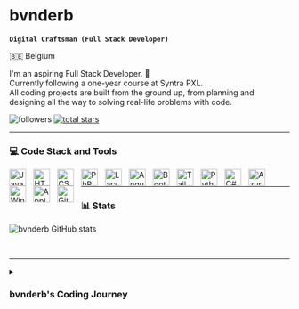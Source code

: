 # bvnderb

**`Digital Craftsman (Full Stack Developer)`**

🇧🇪 Belgium

I'm an aspiring Full Stack Developer. 🚀 <br>
Currently following a one-year course at Syntra PXL. <br>
All coding projects are built from the ground up, from planning and designing all the way to solving real-life problems with code. 

<p align="left">
<img alt="followers" title="Follow me on Github" src="https://custom-icon-badges.demolab.com/github/followers/bvnderb?color=236ad3&labelColor=1155ba&style=for-the-badge&logo=person-add&label=Follow&logoColor=white"/></a>
<a href="https://github.com/bvnderb?tab=repositories&sort=stargazers">
<img alt="total stars" title="Total stars on GitHub" src="https://custom-icon-badges.demolab.com/github/stars/bvnderb?color=55960c&style=for-the-badge&labelColor=488207&logo=star"/></a> 
</p>

---

### 💻 Code Stack and Tools

<img align="left" alt="Javascript" width="30px" style="padding-right:10px;" src="https://cdn.jsdelivr.net/gh/devicons/devicon@latest/icons/javascript/javascript-plain.svg" />
<img align="left" alt="HTML" width="30px" style="padding-right:10px;" src="https://cdn.jsdelivr.net/gh/devicons/devicon@latest/icons/html5/html5-plain.svg" />
<img align="left" alt="CSS" width="30px" style="padding-right:10px;" src="https://cdn.jsdelivr.net/gh/devicons/devicon@latest/icons/css3/css3-plain.svg" />
<img align="left" alt="PhP" width="30px" style="padding-right:10px;" src="https://cdn.jsdelivr.net/gh/devicons/devicon@latest/icons/php/php-original.svg" />
<img align="left" alt="Laravel" width="30px" style="padding-right:10px;" src="https://cdn.jsdelivr.net/gh/devicons/devicon@latest/icons/laravel/laravel-original.svg" />
<img align="left" alt="Angular" width="30px" style="padding-right:10px;" src="https://cdn.jsdelivr.net/gh/devicons/devicon@latest/icons/angular/angular-original.svg" />
<img align="left" alt="Bootstrap" width="30px" style="padding-right:10px;" src="https://cdn.jsdelivr.net/gh/devicons/devicon@latest/icons/bootstrap/bootstrap-original.svg" />
<img align="left" alt="Tailwindcss" width="30px" style="padding-right:10px;" src="https://cdn.jsdelivr.net/gh/devicons/devicon@latest/icons/tailwindcss/tailwindcss-original.svg" />
<img align="left" alt="Python" width="30px" style="padding-right:10px;" src="https://cdn.jsdelivr.net/gh/devicons/devicon@latest/icons/python/python-plain.svg" />
<img align="left" alt="C#" width="30px" style="padding-right:10px;" src="https://cdn.jsdelivr.net/gh/devicons/devicon@latest/icons/csharp/csharp-original.svg" />
<img align="left" alt="Azure" width="30px" style="padding-right:10px;" src="https://cdn.jsdelivr.net/gh/devicons/devicon@latest/icons/azure/azure-original.svg" />
<img align="left" alt="Windows" width="30px" style="padding-right:10px;" src="https://cdn.jsdelivr.net/gh/devicons/devicon@latest/icons/windows11/windows11-original.svg" />
<img align="left" alt="Apple" width="30px" style="padding-right:10px;" src="https://cdn.jsdelivr.net/gh/devicons/devicon@latest/icons/apple/apple-original.svg" />
<img align="left" alt="GitHub" width="30px" style="padding-right:10px;" src="https://cdn.jsdelivr.net/gh/devicons/devicon@latest/icons/github/github-original.svg" />

<br>
<hr>

### 📊 Stats

![bvnderb GitHub stats](https://github-readme-stats.vercel.app/api?username=bvnderb&show_icons=true&theme=github_dark)

<br>
<hr>

<details>
<summary><h3>bvnderb's Coding Journey</h3></summary>
I began my journey in the tech world from a non-IT background, starting from scratch with little knowledge of computers and technology.<br>
Over the years, my passion for technology grew immensely, leading me to pursue several training programs that equipped me with skills in hardware troubleshooting and system administration. However, my thirst for knowledge didn’t stop there.<br>
Driven by curiosity and a desire to learn more, I developed an interest in coding and decided to enroll in an educational program focused on IT. While I wasn’t able to complete this program, it provided me with a solid foundation in C# and SQL, which sparked my enthusiasm for software development.<br>
A few years later, I took the initiative to continue my learning journey by working on a personal project: a Discord bot written in Python. This project not only honed my coding skills but also deepened my understanding of programming concepts.<br>
Currently, I am furthering my education at Syntra PXL, where I am enrolled in a one-year program to become a Full Stack Developer. This opportunity allows me to expand my skill set and explore both front-end and back-end development.<br>
<br>
I am excited about the future and eager to continue growing as a developer, embracing new challenges and opportunities along the way.
</details>
